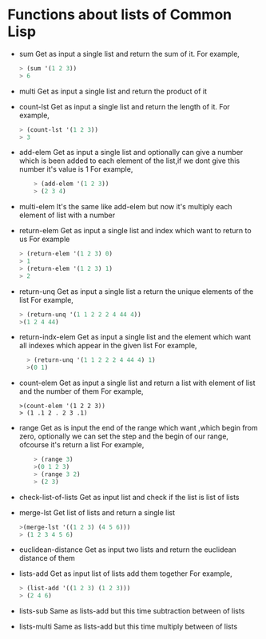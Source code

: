 # Functions about lists of Common Lisp
- sum
    Get as input a single list and return the sum of it.
    For example,
    ```lisp
    > (sum '(1 2 3))
    > 6
    ```
- multi
    Get as input a single list and return the product of it
- count-lst
    Get as input a single list and return the length of it.
    For example,
    ```lisp
    > (count-lst '(1 2 3))
    > 3
    ```
- add-elem
    Get as input a single list and optionally can give a number which is been added to each element of the list,if we dont give this number it's value is 1
    For example,
    ```lisp
        > (add-elem '(1 2 3))
        > (2 3 4)

- multi-elem
    It's the same like add-elem but now it's multiply each element of list with a number
    
- return-elem
    Get as input a single list and index which want to return to us
    For example
    ```lisp
    > (return-elem '(1 2 3) 0)
    > 1
    > (return-elem '(1 2 3) 1)
    > 2
    ```
- return-unq
    Get as input a single list a return the unique elements of the list
    For example,
    ```lisp
    > (return-unq '(1 1 2 2 2 4 44 4))
    >(1 2 4 44)
    ```
- return-indx-elem
    Get as input a single list and the element which want all indexes which appear in the given list
    For example,
    
  ```lisp
    > (return-unq '(1 1 2 2 2 4 44 4) 1)
    >(0 1)
    ```
- count-elem
    Get as input a single list and return a list with element of list and the number of them 
    For example,
    
    ```LISP
    >(count-elem '(1 2 2 3))
    > (1 .1 2 . 2 3 .1)
    ```
    
- range
    Get as is input the end of the range which want ,which begin from zero, optionally we can set the step and the begin of 
    our range, ofcourse it's return a list
    For example,
    ```lisp
        > (range 3)
        >(0 1 2 3)
        > (range 3 2)
        > (2 3)
    ```
- check-list-of-lists
    Get as input list and check if the list is list of lists

- merge-lst
    Get list of lists and return a single list
    ```lisp
    >(merge-lst '((1 2 3) (4 5 6)))
    > (1 2 3 4 5 6)
    ```
- euclidean-distance
    Get as input two lists and return the euclidean distance of them

- lists-add
    Get as input list of lists add them together
    For example,
    ```lisp
    > (list-add '((1 2 3) (1 2 3)))
    > (2 4 6)
    ```
- lists-sub
    Same as lists-add but this time subtraction between of lists

- lists-multi
    Same as lists-add but this time multiply  between of lists
